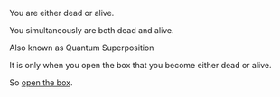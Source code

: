 You are either dead or alive.

You simultaneously are both dead and alive.

Also known as Quantum Superposition

It is only when you open the box that you become either dead or alive.

So [open the box](dead-or-alive/dead-or-alive.md).